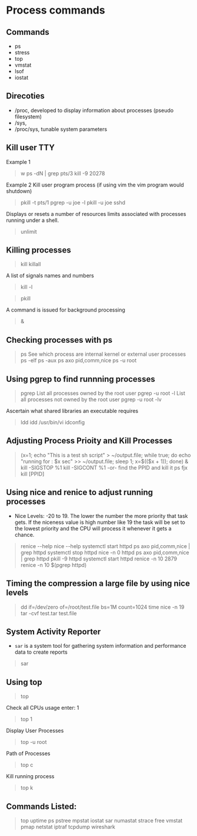 # Process commands

## Commands

- ps
- stress
- top
- vmstat
- lsof
- iostat

## Direcoties

- /proc, developed to display information about processes (pseudo filesystem)
- /sys,
- /proc/sys, tunable system parameters

## Kill user TTY

Example 1
> w
> ps -dN | grep pts/3
> kill -9 20278

Example 2
Kill user program process (if using vim the vim program would shutdown)
> pkill -t pts/1
> pgrep -u joe -l
> pkill -u joe sshd

Displays or resets a number of resources limits
associated with processes running under a shell.
> unlimit

## Killing processes

> kill
> killall

A list of signals names and numbers
> kill -l

> pkill

A command is issued for background processing
> <command> &

## Checking processes with ps

> ps
See which process are internal kernel or external user processes
> ps -elf
> ps -aux
> ps axo pid,comm,nice
> ps -u root

## Using pgrep to find runnning processes

> pgrep
List all processes owned by the root user
> pgrep -u root -l
List all processes not owned by the root user
> pgrep -u root -lv 

Ascertain what shared libraries an executable requires
> ldd <program>
> idd /usr/bin/vi
> idconfig

## Adjusting Process Prioity and Kill Processes

> (x=1; echo "This is a test sh script" > ~/output.file; while true; do echo "running for : $x sec" >> ~/output.file; sleep 1; x=$(($x + 1)); done) &
> kill -SIGSTOP %1
> kill -SIGCONT %1
-or- find the PPID and kill it
> ps fjx
> kill [PPID]

## Using nice and renice to adjust running processes

- Nice Levels: -20 to 19. The lower the number the more priority that task gets. If the niceness value is high number like 19 the task will be set to the lowest priority and the CPU will process it whenever it gets a chance.

> renice --help
> nice --help
> systemctl start httpd
> ps axo pid,comm,nice | grep httpd
> systemctl stop httpd
> nice -n 0 httpd
> ps axo pid,comm,nice | grep httpd
> pkill -9 httpd
> systemctl start httpd
> renice -n 10 2879
> renice -n 10 $(pgrep httpd)

## Timing the compression a large file by using nice levels

> dd if=/dev/zero of=/root/test.file bs=1M count=1024
> time nice -n 19 tar -cvf test.tar test.file

## System Activity Reporter

- `sar` is a system tool for gathering system information and performance data to create reports

> sar

## Using top

> top

Check all CPUs usage enter: 1
> top
> 1

Display User Processes
> top -u root

Path of Processes
> top
> c

Kill running process
> top
> k

## Commands Listed:

> top
> uptime
> ps
> pstree
> mpstat
> iostat
> sar
> numastat
> strace
> free
> vmstat
> pmap
> netstat
> iptraf
> tcpdump
> wireshark